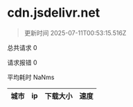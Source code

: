 
  # cdn.jsdelivr.net

  > 更新时间 2025-07-11T00:53:15.516Z
  
  总共请求 0

  请求报错 0

  平均耗时 NaNms

|城市|ip|下载大小|速度|
|-----|----------|---|---|

  